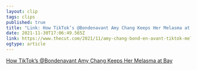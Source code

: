 ```yaml
---
layout: clip 
tags: clips 
published: true 
title: "Link: How TikTok’s @Bondenavant Amy Chang Keeps Her Melasma at Bay" 
date: 2021-11-30T17:06:49.565Z 
link: https://www.thecut.com/2021/11/amy-chang-bond-en-avant-tiktok-melasma-skin-care.html 
ogtype: article 
---
```

[How TikTok’s @Bondenavant Amy Chang Keeps Her Melasma at Bay](https://www.thecut.com/2021/11/amy-chang-bond-en-avant-tiktok-melasma-skin-care.html) 
